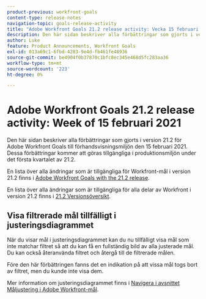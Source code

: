 ```yaml
---
product-previous: workfront-goals
content-type: release-notes
navigation-topic: goals-release-activity
title: "Adobe Workfront Goals 21.2 release activity: Vecka 15 februari 2021"
description: Den här sidan beskriver alla förbättringar som gjorts i version 21.2 för Adobe Workfront Goals till förhandsvisningsmiljön den 15 februari 2021. Dessa förbättringar kommer att göras tillgängliga i produktionsmiljön under det första kvartalet av 21.2.
author: Luke
feature: Product Announcements, Workfront Goals
exl-id: 013a69c1-6fbd-4283-9e4d-fb461fe48936
source-git-commit: be4904f0b37870c1bfc8ec345e468d5fc283aa36
workflow-type: tm+mt
source-wordcount: '223'
ht-degree: 0%

---
```


# Adobe Workfront Goals 21.2 release activity: Week of 15 februari 2021

Den här sidan beskriver alla förbättringar som gjorts i version 21.2 för Adobe Workfront Goals till förhandsvisningsmiljön den 15 februari 2021. Dessa förbättringar kommer att göras tillgängliga i produktionsmiljön under det första kvartalet av 21.2.

En lista över alla ändringar som är tillgängliga för Workfront-mål i version 21.2 finns i [Adobe Workfront Goals with the 21.2 release](../../../../product-announcements/product-releases/goals-release-activity/goals-21.2-release/goals-release-21-2.md).

En lista över alla ändringar som är tillgängliga för alla delar av Workfront i version 21.2 finns i [21.2 Versionsöversikt](../../../../product-announcements/product-releases/21.2-release-activity/21-2-release-overview.md).

## Visa filtrerade mål tillfälligt i justeringsdiagrammet

När du visar mål i justeringsdiagrammet kan du nu tillfälligt visa mål som inte matchar filtret så att du kan få en fullständig bild av alla justerade mål. Du kan också återanvända filtret och återgå till de filtrerade målen.

Före den här förbättringen fanns det en indikation på att vissa mål togs bort av filtret, men du kunde inte visa dem.

Mer information om justeringsdiagrammet finns i [Navigera i avsnittet Måljustering i Adobe Workfront-mål](../../../../workfront-goals/goal-alignment/navigate-goal-alignment-chart.md).

